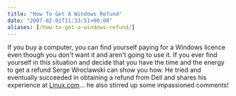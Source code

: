 ```yaml
---
title: "How To Get A Windows Refund"
date: "2007-02-01T11:33:51+00:00"
aliases: [/how-to-get-a-windows-refund/]
---
```


If you buy a computer, you can find yourself paying for a Windows licence even though you don't want it and aren't going to use it. If you ever find yourself in this situation and decide that you have the time and the energy to get a refund Serge Wroclawski can show you how. He tried and eventually succeeded in obtaining a refund from Dell and shares his experience at [Linux.com](http://www.linux.com/article.pl?sid=07/01/03/227237)... he also stirred up some impassioned comments!
